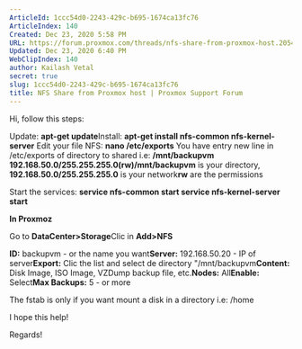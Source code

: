 ```yaml
---
ArticleId: 1ccc54d0-2243-429c-b695-1674ca13fc76
ArticleIndex: 140
Created: Dec 23, 2020 5:58 PM
URL: https://forum.proxmox.com/threads/nfs-share-from-proxmox-host.20549/
Updated: Dec 23, 2020 6:40 PM
WebClipIndex: 140
author: Kailash Vetal
secret: true
slug: 1ccc54d0-2243-429c-b695-1674ca13fc76
title: NFS Share from Proxmox host | Proxmox Support Forum
---
```

Hi, follow this steps:

Update: **apt-get update**Install: **apt-get install nfs-common nfs-kernel-server** Edit your file NFS: **nano /etc/exports** You have entry new line in /etc/exports of directory to shared i.e: **/mnt/backupvm 192.168.50.0/255.255.255.0(rw)/mnt/backupvm** is your directory, **192.168.50.0/255.255.255.0** is your network**rw** are the permissions

Start the services: **service nfs-common start service nfs-kernel-server start**

**In Proxmoz**

Go to **DataCenter>Storage**Clic in **Add>NFS**

**ID:** backupvm - or the name you want**Server:** 192.168.50.20 - IP of server**Export:** Clic the list and select de directory "/mnt/backupvm**Content:** Disk Image, ISO Image, VZDump backup file, etc.**Nodes:** All**Enable:** Select**Max Backups:** 5 - or more

The fstab is only if you want mount a disk in a directory i.e: /home

I hope this help!

Regards!
